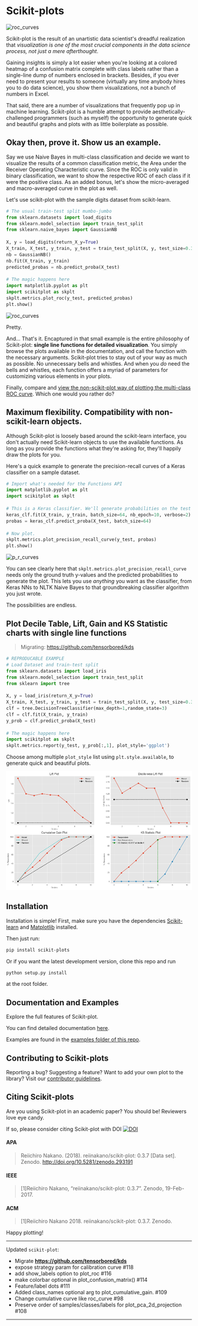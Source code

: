 # Scikit-plots

![roc_curves](https://raw.githubusercontent.com/celik-muhammed/scikit-plot/master/docs/_static/readme_collage.jpg)

Scikit-plot is the result of an unartistic data scientist's dreadful realization that *visualization is one of the most crucial components in the data science process, not just a mere afterthought*.

Gaining insights is simply a lot easier when you're looking at a colored heatmap of a confusion matrix complete with class labels rather than a single-line dump of numbers enclosed in brackets. Besides, if you ever need to present your results to someone (virtually any time anybody hires you to do data science), you show them visualizations, not a bunch of numbers in Excel.

That said, there are a number of visualizations that frequently pop up in machine learning. Scikit-plot is a humble attempt to provide aesthetically-challenged programmers (such as myself) the opportunity to generate quick and beautiful graphs and plots with as little boilerplate as possible.

## Okay then, prove it. Show us an example.

Say we use Naive Bayes in multi-class classification and decide we want to visualize the results of a common classification metric, the Area under the Receiver Operating Characteristic curve. Since the ROC is only valid in binary classification, we want to show the respective ROC of each class if it were the positive class. As an added bonus, let's show the micro-averaged and macro-averaged curve in the plot as well.

Let's use scikit-plot with the sample digits dataset from scikit-learn.

```python
# The usual train-test split mumbo-jumbo
from sklearn.datasets import load_digits
from sklearn.model_selection import train_test_split
from sklearn.naive_bayes import GaussianNB

X, y = load_digits(return_X_y=True)
X_train, X_test, y_train, y_test = train_test_split(X, y, test_size=0.33)
nb = GaussianNB()
nb.fit(X_train, y_train)
predicted_probas = nb.predict_proba(X_test)

# The magic happens here
import matplotlib.pyplot as plt
import scikitplot as skplt
skplt.metrics.plot_roc(y_test, predicted_probas)
plt.show()
```
![roc_curves](https://raw.githubusercontent.com/celik-muhammed/scikit-plot/master/examples/roc_curves.png)

Pretty.

And... That's it. Encaptured in that small example is the entire philosophy of Scikit-plot: **single line functions for detailed visualization**. You simply browse the plots available in the documentation, and call the function with the necessary arguments. Scikit-plot tries to stay out of your way as much as possible. No unnecessary bells and whistles. And when you *do* need the bells and whistles, each function offers a myriad of parameters for customizing various elements in your plots.

Finally, compare and [view the non-scikit-plot way of plotting the multi-class ROC curve](http://scikit-learn.org/stable/auto_examples/model_selection/plot_roc.html). Which one would you rather do?

## Maximum flexibility. Compatibility with non-scikit-learn objects.

Although Scikit-plot is loosely based around the scikit-learn interface, you don't actually need Scikit-learn objects to use the available functions. As long as you provide the functions what they're asking for, they'll happily draw the plots for you.

Here's a quick example to generate the precision-recall curves of a Keras classifier on a sample dataset.

```python
# Import what's needed for the Functions API
import matplotlib.pyplot as plt
import scikitplot as skplt

# This is a Keras classifier. We'll generate probabilities on the test set.
keras_clf.fit(X_train, y_train, batch_size=64, nb_epoch=10, verbose=2)
probas = keras_clf.predict_proba(X_test, batch_size=64)

# Now plot.
skplt.metrics.plot_precision_recall_curve(y_test, probas)
plt.show()
```
![p_r_curves](https://raw.githubusercontent.com/celik-muhammed/scikit-plot/master/examples/p_r_curves.png)

You can see clearly here that `skplt.metrics.plot_precision_recall_curve` needs only the ground truth y-values and the predicted probabilities to generate the plot. This lets you use *anything* you want as the classifier, from Keras NNs to NLTK Naive Bayes to that groundbreaking classifier algorithm you just wrote.

The possibilities are endless.

## Plot Decile Table, Lift, Gain and KS Statistic charts with single line functions

> Migrating: https://github.com/tensorbored/kds

```python
# REPRODUCABLE EXAMPLE
# Load Dataset and train-test split
from sklearn.datasets import load_iris
from sklearn.model_selection import train_test_split
from sklearn import tree

X, y = load_iris(return_X_y=True)
X_train, X_test, y_train, y_test = train_test_split(X, y, test_size=0.33,random_state=3)
clf = tree.DecisionTreeClassifier(max_depth=1,random_state=3)
clf = clf.fit(X_train, y_train)
y_prob = clf.predict_proba(X_test)

# The magic happens here
import scikitplot as skplt
skplt.metrics.report(y_test, y_prob[:,1], plot_style='ggplot')
```
Choose among multiple ``plot_style`` list using ``plt.style.available``, to generate quick and beautiful plots.

![readme_report.png](https://raw.githubusercontent.com/celik-muhammed/scikit-plot/muhammed-dev/docs/_static/readme_report.png)


## Installation

Installation is simple! First, make sure you have the dependencies [Scikit-learn](http://scikit-learn.org) and [Matplotlib](http://matplotlib.org/) installed.

Then just run:
```bash
pip install scikit-plots
```

Or if you want the latest development version, clone this repo and run
```bash
python setup.py install
```
at the root folder.

<!-- If using conda, you can install Scikit-plot by running:
```bash
conda install -c conda-forge scikit-plot
``` -->

## Documentation and Examples

Explore the full features of Scikit-plot.

You can find detailed documentation [here](http://scikit-plot.readthedocs.io).

Examples are found in the [examples folder of this repo](examples/).

## Contributing to Scikit-plots

Reporting a bug? Suggesting a feature? Want to add your own plot to the library? Visit our [contributor guidelines](CONTRIBUTING.md).

## Citing Scikit-plots

Are you using Scikit-plot in an academic paper? You should be! Reviewers love eye candy.

If so, please consider citing Scikit-plot with DOI [![DOI](https://zenodo.org/badge/DOI/10.5281/zenodo.293191.svg)](https://doi.org/10.5281/zenodo.293191)

#### APA

> Reiichiro Nakano. (2018). reiinakano/scikit-plot: 0.3.7 [Data set]. Zenodo. http://doi.org/10.5281/zenodo.293191

#### IEEE

> [1]Reiichiro Nakano, “reiinakano/scikit-plot: 0.3.7”. Zenodo, 19-Feb-2017.

#### ACM

> [1]Reiichiro Nakano 2018. reiinakano/scikit-plot: 0.3.7. Zenodo.

Happy plotting!

---

Updated `scikit-plot`:
- Migrate **https://github.com/tensorbored/kds**
- expose strategy param for calibration curve #118
- add show_labels option to plot_roc #116
- make colorbar optional in plot_confusion_matrix() #114
- Feature/label dots #111
- Added class_names optional arg to plot_cumulative_gain. #109
- Change cumulative curve like roc_curve #98
- Preserve order of samples/classes/labels for plot_pca_2d_projection #108 

---